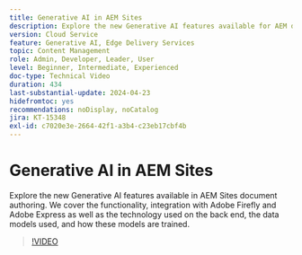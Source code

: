 ```yaml
---
title: Generative AI in AEM Sites
description: Explore the new Generative AI features available for AEM document authoring.
version: Cloud Service
feature: Generative AI, Edge Delivery Services
topic: Content Management
role: Admin, Developer, Leader, User
level: Beginner, Intermediate, Experienced
doc-type: Technical Video
duration: 434
last-substantial-update: 2024-04-23
hidefromtoc: yes
recommendations: noDisplay, noCatalog
jira: KT-15348
exl-id: c7020e3e-2664-42f1-a3b4-c23eb17cbf4b
---
```

# Generative AI in AEM Sites

Explore the new Generative AI features available in AEM Sites document authoring. We cover the functionality, integration with Adobe Firefly and Adobe Express as well as the technology used on the back end, the data models used, and how these models are trained.

>[!VIDEO](https://video.tv.adobe.com/v/3428436/?learn=on)
